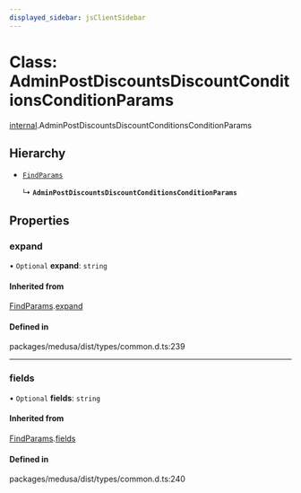 ```yaml
---
displayed_sidebar: jsClientSidebar
---
```


# Class: AdminPostDiscountsDiscountConditionsConditionParams

[internal](../modules/internal-8.md).AdminPostDiscountsDiscountConditionsConditionParams

## Hierarchy

- [`FindParams`](internal-6.FindParams.md)

  ↳ **`AdminPostDiscountsDiscountConditionsConditionParams`**

## Properties

### expand

• `Optional` **expand**: `string`

#### Inherited from

[FindParams](internal-6.FindParams.md).[expand](internal-6.FindParams.md#expand)

#### Defined in

packages/medusa/dist/types/common.d.ts:239

___

### fields

• `Optional` **fields**: `string`

#### Inherited from

[FindParams](internal-6.FindParams.md).[fields](internal-6.FindParams.md#fields)

#### Defined in

packages/medusa/dist/types/common.d.ts:240
